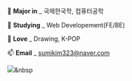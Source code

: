 🌱 **Major in** _ 국제한국학, 컴퓨터공학

🔭 **Studying** _ Web Developement(FE/BE)

💬 **Love** _ Drawing, K-POP

📫 **Email** _ sumikim323@naver.com
 
<img src="https://img.shields.io/badge/Python-3766AB?style=flat-square&logo=Python&logoColor=white"/></a>&nbsp 
